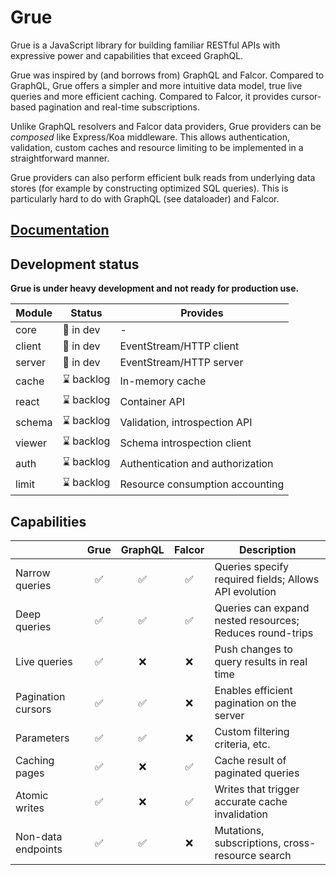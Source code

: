# Grue

Grue is a JavaScript library for building familiar RESTful APIs with expressive power and capabilities that exceed GraphQL.

Grue was inspired by (and borrows from) GraphQL and Falcor. Compared to GraphQL, Grue offers a simpler and more intuitive data model, true live queries and more efficient caching. Compared to Falcor, it provides cursor-based pagination and real-time subscriptions.

Unlike GraphQL resolvers and Falcor data providers, Grue providers can be _composed_ like Express/Koa middleware. This allows authentication, validation, custom caches and resource limiting to be implemented in a straightforward manner.

Grue providers can also perform efficient bulk reads from underlying data stores (for example by constructing optimized SQL queries). This is particularly hard to do with GraphQL (see dataloader) and Falcor.

## [Documentation](https://aravindet.github.io/grue)

## Development status

**Grue is under heavy development and not ready for production use.**

| Module | Status     | Provides                         |
| ------ | ---------- | -------------------------------- |
| core   | 🚧 in dev  | -                                |
| client | 🚧 in dev  | EventStream/HTTP client          |
| server | 🚧 in dev  | EventStream/HTTP server          |
| cache  | ⌛ backlog | In-memory cache                  |
| react  | ⌛ backlog | Container API                    |
| schema | ⌛ backlog | Validation, introspection API    |
| viewer | ⌛ backlog | Schema introspection client      |
| auth   | ⌛ backlog | Authentication and authorization |
| limit  | ⌛ backlog | Resource consumption accounting  |

## Capabilities

|                    | Grue | GraphQL | Falcor | Description                                              |
| ------------------ | :--: | :-----: | :----: | -------------------------------------------------------- |
| Narrow queries     |  ✅  |   ✅    |   ✅   | Queries specify required fields; Allows API evolution    |
| Deep queries       |  ✅  |   ✅    |   ✅   | Queries can expand nested resources; Reduces round-trips |
| Live queries       |  ✅  |   ❌    |   ❌   | Push changes to query results in real time               |
| Pagination cursors |  ✅  |   ✅    |   ❌   | Enables efficient pagination on the server               |
| Parameters         |  ✅  |   ✅    |   ❌   | Custom filtering criteria, etc.                          |
| Caching pages      |  ✅  |   ❌    |   ✅   | Cache result of paginated queries                        |
| Atomic writes      |  ✅  |   ❌    |   ✅   | Writes that trigger accurate cache invalidation          |
| Non-data endpoints |  ✅  |   ✅    |   ❌   | Mutations, subscriptions, cross-resource search          |
